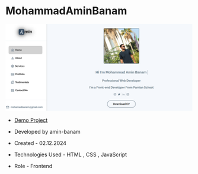 # MohammadAminBanam
![viewfinal](site-pic.png)

- [Demo Project]()

- Developed by amin-banam

- Created - 02.12.2024

- Technologies Used - HTML , CSS , JavaScript

- Role - Frontend
